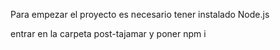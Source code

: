Para empezar el proyecto es necesario tener instalado Node.js

entrar en la carpeta post-tajamar y poner npm i
